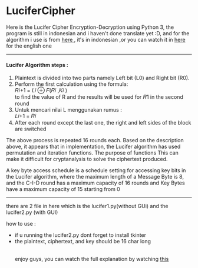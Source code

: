 # LuciferCipher

<p> Here is the Lucifer Cipher Encryption-Decryption using Python 3, the program is still in indonesian and i haven't done translate yet :D, and for the algorithm i use is from <a href = "https://www.researchgate.net/publication/338673259_PENINGKATAN_KEAMANAN_DATA_TEKS_TERENKRIPSI_ALGORITMA_LUCIFER_MENGGUNAKAN_STEGANOGRAFI_GIFSHUFFLE_PADA_CITRA"> here </a>, it's in indonesian ,or you can watch it in <a href = "http://www.quadibloc.com/crypto/co0401.htm"> here </a> for the english one  </p>
<hr>
<h4>Lucifer Algorithm steps :</h4>
<ol>
  <li> Plaintext is divided into two parts namely Left bit (L0) and Right bit (R0).</li>
  <li> Perform the first calculation using the formula: <br> 𝑅𝑖+1 = 𝐿𝑖 ⊕ 𝐹(𝑅𝑖
,𝐾𝑖
) <br> 
to find the value of R and the results will be used for 𝑅1 in the second round   </li>
  <li> Untuk mencari nilai L menggunakan rumus : <br> 𝐿𝑖+1 = 𝑅𝑖 </li>
  <li> 
After each round except the last one, the right and left sides of the block are switched</li></ol>

<p>The above process is repeated 16 rounds each. Based on the description above, it appears that in
implementation, the Lucifer algorithm has used permutation and iteration functions. The purpose of functions
This can make it difficult for cryptanalysis to solve the ciphertext produced. </p>
<p>A key byte access schedule is a schedule setting for accessing key bits in the Lucifer algorithm, where
the maximum length of a Message Byte is 8, and the C-I-D round has a maximum capacity of 16 rounds and Key
Bytes have a maximum capacity of 15 starting from 0 </p>
<hr>

<p> there are 2 file in here which is the lucifer1.py(without GUi) and the lucifer2.py (with GUI) </p>
<p> how to use : </p>
<ul>
  <li> if u running the lucifer2.py dont forget to install tkinter </li>
  <li> the plaintext, ciphertext, and key should be 16 char long </li>
<br>
<p> enjoy guys, you can watch the full explanation by watching <a href= "https://youtu.be/CG57-dA3b0U" > this </a>
